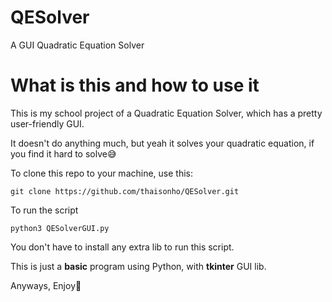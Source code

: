 # QESolver
A GUI Quadratic Equation Solver

# What is this and how to use it
This is my school project of a Quadratic Equation Solver, which has a pretty user-friendly GUI.

It doesn't do anything much, but yeah it solves your quadratic equation, if you find it hard to solve😅

To clone this repo to your machine, use this:

``git clone https://github.com/thaisonho/QESolver.git ``

To run the script

``python3 QESolverGUI.py``

You don't have to install any extra lib to run this script.

This is just a **basic** program using Python, with **tkinter** GUI lib.

Anyways, Enjoy🥰
